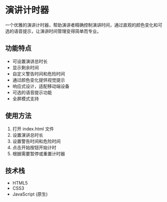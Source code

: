 # 演讲计时器

一个优雅的演讲计时器，帮助演讲者精确控制演讲时间，通过直观的颜色变化和可选的语音提示，让演讲时间管理变得简单而专业。

## 功能特点

- 可设置演讲总时长
- 显示剩余时间
- 自定义警告时间和危险时间
- 通过颜色变化提供视觉提示
- 响应式设计，适配移动端设备
- 可选的语音提示功能
- 全屏模式支持

## 使用方法

1. 打开 index.html 文件
2. 设置演讲总时长
3. 设置警告时间和危险时间
4. 点击开始按钮开始计时
5. 根据需要暂停或重置计时器

## 技术栈

- HTML5
- CSS3
- JavaScript (原生) 